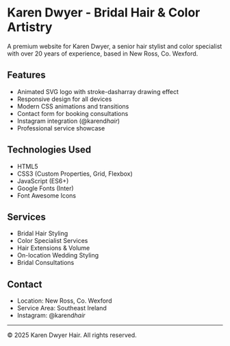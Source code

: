 # Karen Dwyer - Bridal Hair & Color Artistry

A premium website for Karen Dwyer, a senior hair stylist and color specialist with over 20 years of experience, based in New Ross, Co. Wexford.

## Features

- Animated SVG logo with stroke-dasharray drawing effect
- Responsive design for all devices
- Modern CSS animations and transitions
- Contact form for booking consultations
- Instagram integration (@karend*hair*)
- Professional service showcase

## Technologies Used

- HTML5
- CSS3 (Custom Properties, Grid, Flexbox)
- JavaScript (ES6+)
- Google Fonts (Inter)
- Font Awesome Icons

## Services

- Bridal Hair Styling
- Color Specialist Services
- Hair Extensions & Volume
- On-location Wedding Styling
- Bridal Consultations

## Contact

- Location: New Ross, Co. Wexford
- Service Area: Southeast Ireland
- Instagram: @karend*hair*

---

© 2025 Karen Dwyer Hair. All rights reserved.
